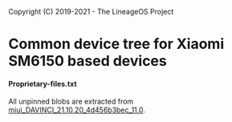 Copyright (C) 2019-2021 - The LineageOS Project

Common device tree for Xiaomi SM6150 based devices
==============

#### Proprietary-files.txt
All unpinned blobs are extracted from [miui_DAVINCI_21.10.20_4d456b3bec_11.0](https://bigota.d.miui.com/21.10.20/miui_DAVINCI_21.10.20_4d456b3bec_11.0.zip).
